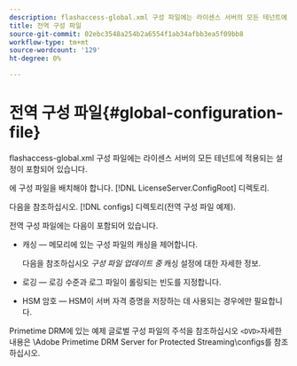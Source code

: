 ```yaml
---
description: flashaccess-global.xml 구성 파일에는 라이센스 서버의 모든 테넌트에 적용되는 설정이 포함되어 있습니다.
title: 전역 구성 파일
source-git-commit: 02ebc3548a254b2a6554f1ab34afbb3ea5f09bb8
workflow-type: tm+mt
source-wordcount: '129'
ht-degree: 0%

---
```


# 전역 구성 파일{#global-configuration-file}

flashaccess-global.xml 구성 파일에는 라이센스 서버의 모든 테넌트에 적용되는 설정이 포함되어 있습니다.

에 구성 파일을 배치해야 합니다. [!DNL LicenseServer.ConfigRoot] 디렉토리.

다음을 참조하십시오. [!DNL configs] 디렉토리(전역 구성 파일 예제).

전역 구성 파일에는 다음이 포함되어 있습니다.

* 캐싱 — 메모리에 있는 구성 파일의 캐싱을 제어합니다.

  다음을 참조하십시오 *구성 파일 업데이트 중* 캐싱 설정에 대한 자세한 정보.
* 로깅 — 로깅 수준과 로그 파일이 롤링되는 빈도를 지정합니다.
* HSM 암호 — HSM이 서버 자격 증명을 저장하는 데 사용되는 경우에만 필요합니다.

Primetime DRM에 있는 예제 글로벌 구성 파일의 주석을 참조하십시오 `<DVD>`자세한 내용은 \Adobe Primetime DRM Server for Protected Streaming\configs를 참조하십시오.
